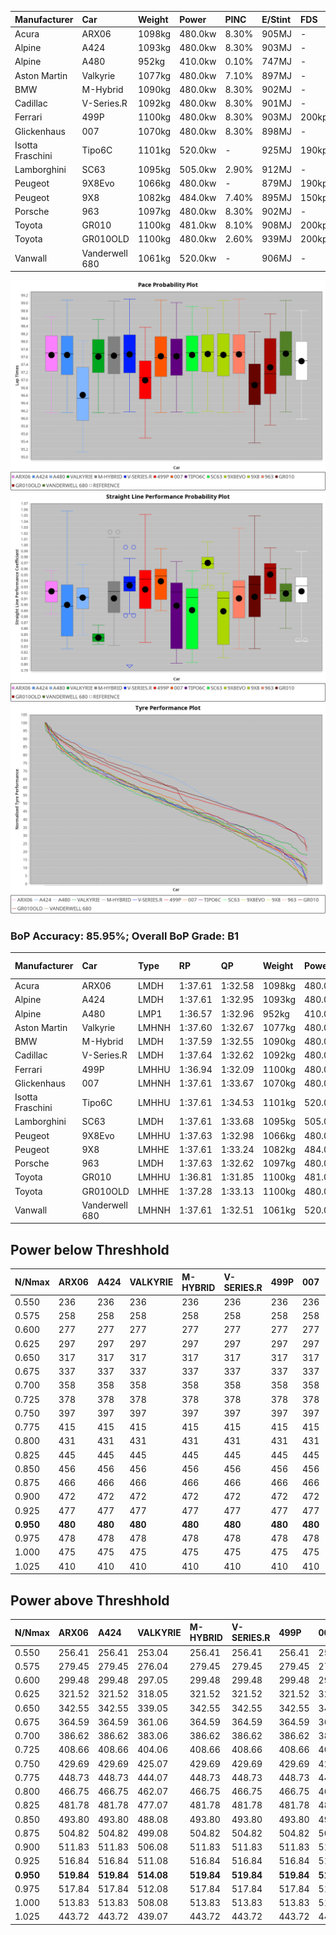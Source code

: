 | Manufacturer     | Car            | Weight | Power   | PINC    | E/Stint | FDS     |
|:-|:-|:-|:-|:-|:-|:-|
| Acura            | ARX06          | 1098kg | 480.0kw | 8.30%   | 905MJ   |    -    |
| Alpine           | A424           | 1093kg | 480.0kw | 8.30%   | 903MJ   |    -    |
| Alpine           | A480           | 952kg  | 410.0kw | 0.10%   | 747MJ   |    -    |
| Aston Martin     | Valkyrie       | 1077kg | 480.0kw | 7.10%   | 897MJ   |    -    |
| BMW              | M-Hybrid       | 1090kg | 480.0kw | 8.30%   | 902MJ   |    -    |
| Cadillac         | V-Series.R     | 1092kg | 480.0kw | 8.30%   | 901MJ   |    -    |
| Ferrari          | 499P           | 1100kg | 480.0kw | 8.30%   | 903MJ   | 200kph  |
| Glickenhaus      | 007            | 1070kg | 480.0kw | 8.30%   | 898MJ   |    -    |
| Isotta Fraschini | Tipo6C         | 1101kg | 520.0kw |    -    | 925MJ   | 190kph  |
| Lamborghini      | SC63           | 1095kg | 505.0kw | 2.90%   | 912MJ   |    -    |
| Peugeot          | 9X8Evo         | 1066kg | 480.0kw |    -    | 879MJ   | 190kph  |
| Peugeot          | 9X8            | 1082kg | 484.0kw | 7.40%   | 895MJ   | 150kph  |
| Porsche          | 963            | 1097kg | 480.0kw | 8.30%   | 902MJ   |    -    |
| Toyota           | GR010          | 1100kg | 481.0kw | 8.10%   | 908MJ   | 200kph  |
| Toyota           | GR010OLD       | 1100kg | 480.0kw | 2.60%   | 939MJ   | 200kph  |
| Vanwall          | Vanderwell 680 | 1061kg | 520.0kw |    -    | 906MJ   |    -    |

![PACECHART](./IMG/AUTO.png)
![STRAIGHTLINEPERFORMANCECHART](./IMG/AUTO_sp.png)
![TYREPERFORMANCECHART](./IMG/AUTO_tw.png)

### BoP Accuracy: 85.95%; Overall BoP Grade: B1
| Manufacturer     | Car            | Type  | RP      | QP      | Weight | Power¹  | Threshhold | PINC    | Power²   | E/Stint | AVG Vmax  | FDS     | RDLC | L/Stint | BOP-Grade | Model Accuracy | Model Points | Match%  | SimDiff |
|:-|:-|:-|:-|:-|:-|:-|:-|:-|:-|:-|:-|:-|:-|:-|:-|:-|:-|:-|:-|
| Acura            | ARX06          | LMDH  | 1:37.61 | 1:32.58 | 1098kg | 480.0kw | 250.0kph   | 8.30%   | 519.80kw |  905MJ  | 296.67kph |    -    | 0.98 | 37      | +B1       | 100.00%        | 996          | 89.22%  | #       |
| Alpine           | A424           | LMDH  | 1:37.61 | 1:32.95 | 1093kg | 480.0kw | 250.0kph   | 8.30%   | 519.80kw |  903MJ  | 293.23kph |    -    | 0.99 | 37      | +B1       | 98.94%         | 2047         | 89.34%  | #       |
| Alpine           | A480           | LMP1  | 1:36.57 | 1:32.96 |  952kg | 410.0kw | 250.0kph   | 0.10%   | 410.40kw |  747MJ  | 292.68kph |    -    | 0.98 | 34      | -E1       | 92.36%         | 1643         | 56.99%  | #       |
| Aston Martin     | Valkyrie       | LMHNH | 1:37.60 | 1:32.67 | 1077kg | 480.0kw | 250.0kph   | 7.10%   | 514.10kw |  897MJ  | 284.42kph |    -    | 1.01 | 37      | +C2       | 100.00%        | 247          | 71.84%  | #       |
| BMW              | M-Hybrid       | LMDH  | 1:37.59 | 1:32.55 | 1090kg | 480.0kw | 250.0kph   | 8.30%   | 519.80kw |  902MJ  | 296.06kph |    -    | 0.99 | 37      | ~A1       | 98.84%         | 3070         | 99.55%  | #       |
| Cadillac         | V-Series.R     | LMDH  | 1:37.64 | 1:32.62 | 1092kg | 480.0kw | 250.0kph   | 8.30%   | 519.80kw |  901MJ  | 297.51kph |    -    | 0.98 | 37      | +B1       | 98.94%         | 5427         | 85.16%  | #       |
| Ferrari          | 499P           | LMHHU | 1:36.94 | 1:32.09 | 1100kg | 480.0kw | 250.0kph   | 8.30%   | 519.80kw |  903MJ  | 297.26kph | 200kph  | 1.01 | 37      | -C2       | 100.00%        | 6554         | 74.72%  | #       |
| Glickenhaus      | 007            | LMHNH | 1:37.61 | 1:33.67 | 1070kg | 480.0kw | 250.0kph   | 8.30%   | 519.80kw |  898MJ  | 300.76kph |    -    | 0.93 | 37      | +B1       | 93.90%         | 2170         | 89.45%  | #       |
| Isotta Fraschini | Tipo6C         | LMHHU | 1:37.61 | 1:34.53 | 1101kg | 520.0kw | 250.0kph   |    -    | 520.00kw |  925MJ  | 293.57kph | 190kph  | 1.02 | 37      | +D1       | 97.73%         | 129          | 67.73%  | +0.54   |
| Lamborghini      | SC63           | LMDH  | 1:37.61 | 1:33.68 | 1095kg | 505.0kw | 250.0kph   | 2.90%   | 519.60kw |  912MJ  | 292.26kph |    -    | 1.01 | 37      | +A2       | 100.00%        | 784          | 92.74%  | +0.06   |
| Peugeot          | 9X8Evo         | LMHHU | 1:37.63 | 1:32.98 | 1066kg | 480.0kw | 250.0kph   |    -    | 480.00kw |  879MJ  | 303.61kph | 190kph  | 0.99 | 37      | +A2       | 100.00%        | 1457         | 94.18%  | +0.68   |
| Peugeot          | 9X8            | LMHHE | 1:37.61 | 1:33.24 | 1082kg | 484.0kw | 250.0kph   | 7.40%   | 519.80kw |  895MJ  | 292.10kph | 150kph  | 1.01 | 37      | ~A1       | 99.16%         | 4816         | 100.00% | #       |
| Porsche          | 963            | LMDH  | 1:37.63 | 1:32.62 | 1097kg | 480.0kw | 250.0kph   | 8.30%   | 519.80kw |  902MJ  | 294.84kph |    -    | 0.98 | 37      | ~A1       | 99.91%         | 14205        | 100.00% | #       |
| Toyota           | GR010          | LMHHU | 1:36.81 | 1:31.85 | 1100kg | 481.0kw | 250.0kph   | 8.10%   | 520.00kw |  908MJ  | 295.17kph | 200kph  | 1.01 | 37      | -D1       | 99.73%         | 4795         | 68.12%  | #       |
| Toyota           | GR010OLD       | LMHHE | 1:37.28 | 1:33.13 | 1100kg | 480.0kw | 250.0kph   | 2.60%   | 492.50kw |  939MJ  | 298.79kph | 200kph  | 1.00 | 37      | ~A1       | 94.52%         | 690          | 96.10%  | #       |
| Vanwall          | Vanderwell 680 | LMHNH | 1:37.61 | 1:32.51 | 1061kg | 520.0kw | 0.0kph     |    -    | 520.00kw |  906MJ  | 298.84kph |    -    | 0.99 | 37      | ~A1       | 95.37%         | 639          | 100.00% | #       |

## Power below Threshhold
| N/Nmax    | ARX06   | A424    | VALKYRIE | M-HYBRID | V-SERIES.R | 499P    | 007     | TIPO6C  | SC63    | 9X8EVO  | 9X8     | 963     | GR010   | GR010OLD | VANDERWELL 680 | ​     | RPM      | A480       |
|:-|:-|:-|:-|:-|:-|:-|:-|:-|:-|:-|:-|:-|:-|:-|:-|:-|:-|:-|
|  0.550    |  236    |  236    |  236     |  236     |  236       |  236    |  236    |  256    |  249    |  236    |  238    |  236    |  237    |  236     |  256           |  ​    |   --     |  0.00      |
|  0.575    |  258    |  258    |  258     |  258     |  258       |  258    |  258    |  279    |  272    |  258    |  260    |  258    |  259    |  258     |  279           |  ​    |   --     |  0.00      |
|  0.600    |  277    |  277    |  277     |  277     |  277       |  277    |  277    |  300    |  292    |  277    |  279    |  277    |  278    |  277     |  300           |  ​    |   --     |  0.00      |
|  0.625    |  297    |  297    |  297     |  297     |  297       |  297    |  297    |  322    |  312    |  297    |  299    |  297    |  298    |  297     |  322           |  ​    |   --     |  0.00      |
|  0.650    |  317    |  317    |  317     |  317     |  317       |  317    |  317    |  343    |  333    |  317    |  320    |  317    |  318    |  317     |  343           |  ​    |   --     |  0.00      |
|  0.675    |  337    |  337    |  337     |  337     |  337       |  337    |  337    |  365    |  355    |  337    |  340    |  337    |  338    |  337     |  365           |  ​    |   --     |  0.00      |
|  0.700    |  358    |  358    |  358     |  358     |  358       |  358    |  358    |  387    |  376    |  358    |  361    |  358    |  359    |  358     |  387           |  ​    |   --     |  0.00      |
|  0.725    |  378    |  378    |  378     |  378     |  378       |  378    |  378    |  409    |  397    |  378    |  381    |  378    |  379    |  378     |  409           |  ​    |   --     |  0.00      |
|  0.750    |  397    |  397    |  397     |  397     |  397       |  397    |  397    |  430    |  417    |  397    |  400    |  397    |  398    |  397     |  430           |  ​    |   --     |  0.00      |
|  0.775    |  415    |  415    |  415     |  415     |  415       |  415    |  415    |  449    |  436    |  415    |  418    |  415    |  416    |  415     |  449           |  ​    |  5000    |  241.13    |
|  0.800    |  431    |  431    |  431     |  431     |  431       |  431    |  431    |  467    |  454    |  431    |  435    |  431    |  432    |  431     |  467           |  ​    |  5500    |  284.15    |
|  0.825    |  445    |  445    |  445     |  445     |  445       |  445    |  445    |  482    |  469    |  445    |  449    |  445    |  446    |  445     |  482           |  ​    |  6000    |  318.17    |
|  0.850    |  456    |  456    |  456     |  456     |  456       |  456    |  456    |  494    |  480    |  456    |  460    |  456    |  457    |  456     |  494           |  ​    |  6500    |  359.19    |
|  0.875    |  466    |  466    |  466     |  466     |  466       |  466    |  466    |  505    |  490    |  466    |  470    |  466    |  467    |  466     |  505           |  ​    |  7000    |  401.22    |
|  0.900    |  472    |  472    |  472     |  472     |  472       |  472    |  472    |  512    |  497    |  472    |  476    |  472    |  473    |  472     |  512           |  ​    |  7500    |  411.22    |
|  0.925    |  477    |  477    |  477     |  477     |  477       |  477    |  477    |  517    |  502    |  477    |  481    |  477    |  478    |  477     |  517           |  ​    |  8000    |  407.22    |
| **0.950** | **480** | **480** | **480**  | **480**  | **480**    | **480** | **480** | **520** | **505** | **480** | **484** | **480** | **481** | **480**  | **520**        | **​** | **8500** | **410.22** |
|  0.975    |  478    |  478    |  478     |  478     |  478       |  478    |  478    |  518    |  503    |  478    |  482    |  478    |  479    |  478     |  518           |  ​    |  9000    |  205.11    |
|  1.000    |  475    |  475    |  475     |  475     |  475       |  475    |  475    |  514    |  500    |  475    |  479    |  475    |  476    |  475     |  514           |  ​    |   --     |  0.00      |
|  1.025    |  410    |  410    |  410     |  410     |  410       |  410    |  410    |  444    |  431    |  410    |  413    |  410    |  411    |  410     |  444           |  ​    |   --     |  0.00      |

## Power above Threshhold
| N/Nmax    | ARX06      | A424       | VALKYRIE   | M-HYBRID   | V-SERIES.R | 499P       | 007        | TIPO6C  | SC63       | 9X8EVO  | 9X8        | 963        | GR010      | GR010OLD   | VANDERWELL 680 | ​     | RPM      | A480       |
|:-|:-|:-|:-|:-|:-|:-|:-|:-|:-|:-|:-|:-|:-|:-|:-|:-|:-|:-|
|  0.550    |  256.41    |  256.41    |  253.04    |  256.41    |  256.41    |  256.41    |  256.41    |  256    |  256.32    |  236    |  256.40    |  256.41    |  256.47    |  242.24    |  256           |  ​    |   --     |  0.00      |
|  0.575    |  279.45    |  279.45    |  276.04    |  279.45    |  279.45    |  279.45    |  279.45    |  279    |  279.35    |  258    |  279.44    |  279.45    |  279.52    |  265.26    |  279           |  ​    |   --     |  0.00      |
|  0.600    |  299.48    |  299.48    |  297.05    |  299.48    |  299.48    |  299.48    |  299.48    |  300    |  299.37    |  277    |  299.47    |  299.48    |  299.55    |  284.28    |  300           |  ​    |   --     |  0.00      |
|  0.625    |  321.52    |  321.52    |  318.05    |  321.52    |  321.52    |  321.52    |  321.52    |  322    |  321.40    |  297    |  321.50    |  321.52    |  321.59    |  304.30    |  322           |  ​    |   --     |  0.00      |
|  0.650    |  342.55    |  342.55    |  339.05    |  342.55    |  342.55    |  342.55    |  342.55    |  343    |  342.43    |  317    |  342.54    |  342.55    |  342.63    |  325.32    |  343           |  ​    |   --     |  0.00      |
|  0.675    |  364.59    |  364.59    |  361.06    |  364.59    |  364.59    |  364.59    |  364.59    |  365    |  364.45    |  337    |  364.57    |  364.59    |  364.67    |  345.34    |  365           |  ​    |   --     |  0.00      |
|  0.700    |  386.62    |  386.62    |  383.06    |  386.62    |  386.62    |  386.62    |  386.62    |  387    |  386.48    |  358    |  386.61    |  386.62    |  386.71    |  366.36    |  387           |  ​    |   --     |  0.00      |
|  0.725    |  408.66    |  408.66    |  404.06    |  408.66    |  408.66    |  408.66    |  408.66    |  409    |  408.51    |  378    |  408.64    |  408.66    |  408.76    |  387.38    |  409           |  ​    |   --     |  0.00      |
|  0.750    |  429.69    |  429.69    |  425.07    |  429.69    |  429.69    |  429.69    |  429.69    |  430    |  429.53    |  397    |  429.67    |  429.69    |  429.79    |  407.40    |  430           |  ​    |   --     |  0.00      |
|  0.775    |  448.73    |  448.73    |  444.07    |  448.73    |  448.73    |  448.73    |  448.73    |  449    |  448.56    |  415    |  448.70    |  448.73    |  448.83    |  425.41    |  449           |  ​    |  5000    |  241.13    |
|  0.800    |  466.75    |  466.75    |  462.07    |  466.75    |  466.75    |  466.75    |  466.75    |  467    |  466.58    |  431    |  466.73    |  466.75    |  466.86    |  442.43    |  467           |  ​    |  5500    |  284.15    |
|  0.825    |  481.78    |  481.78    |  477.07    |  481.78    |  481.78    |  481.78    |  481.78    |  482    |  481.60    |  445    |  481.76    |  481.78    |  481.89    |  456.44    |  482           |  ​    |  6000    |  318.17    |
|  0.850    |  493.80    |  493.80    |  488.08    |  493.80    |  493.80    |  493.80    |  493.80    |  494    |  493.61    |  456    |  493.78    |  493.80    |  493.91    |  467.46    |  494           |  ​    |  6500    |  359.19    |
|  0.875    |  504.82    |  504.82    |  499.08    |  504.82    |  504.82    |  504.82    |  504.82    |  505    |  504.63    |  466    |  504.79    |  504.82    |  504.93    |  477.47    |  505           |  ​    |  7000    |  401.22    |
|  0.900    |  511.83    |  511.83    |  506.08    |  511.83    |  511.83    |  511.83    |  511.83    |  512    |  511.64    |  472    |  511.80    |  511.83    |  511.95    |  484.47    |  512           |  ​    |  7500    |  411.22    |
|  0.925    |  516.84    |  516.84    |  511.08    |  516.84    |  516.84    |  516.84    |  516.84    |  517    |  516.64    |  477    |  516.81    |  516.84    |  516.96    |  489.48    |  517           |  ​    |  8000    |  407.22    |
| **0.950** | **519.84** | **519.84** | **514.08** | **519.84** | **519.84** | **519.84** | **519.84** | **520** | **519.65** | **480** | **519.82** | **519.84** | **519.96** | **492.48** | **520**        | **​** | **8500** | **410.22** |
|  0.975    |  517.84    |  517.84    |  512.08    |  517.84    |  517.84    |  517.84    |  517.84    |  518    |  517.64    |  478    |  517.81    |  517.84    |  517.96    |  490.48    |  518           |  ​    |  9000    |  205.11    |
|  1.000    |  513.83    |  513.83    |  508.08    |  513.83    |  513.83    |  513.83    |  513.83    |  514    |  513.64    |  475    |  513.81    |  513.83    |  513.95    |  487.48    |  514           |  ​    |   --     |  0.00      |
|  1.025    |  443.72    |  443.72    |  439.07    |  443.72    |  443.72    |  443.72    |  443.72    |  444    |  443.55    |  410    |  443.70    |  443.72    |  443.82    |  420.41    |  444           |  ​    |   --     |  0.00      |
